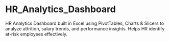 # HR_Analytics_Dashboard
HR Analytics Dashboard built in Excel using PivotTables, Charts &amp; Slicers to analyze attrition, salary trends, and performance insights. Helps HR identify at-risk employees effectively.
